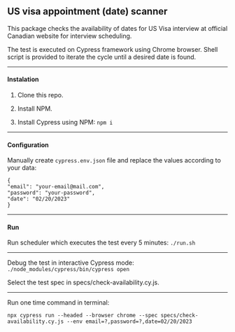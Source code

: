 ## US visa appointment (date) scanner

This package checks the availability of dates for US Visa interview at official Canadian website for interview scheduling.

The test is executed on Cypress framework using Chrome browser. Shell script is provided to iterate the cycle until a desired date is found.

---

#### Instalation

1. Clone this repo.

2. Install NPM.

3. Install Cypress using NPM:
`npm i`

---

#### Configuration

Manually create `cypress.env.json` file and replace the values according to your data:
```
{
"email": "your-email@mail.com",
"password": "your-password",
"date": "02/20/2023"
}
```

---

#### Run

Run scheduler which executes the test every 5 minutes:
`./run.sh`

---

Debug the test in interactive Cypress mode:
`./node_modules/cypress/bin/cypress open`

Select the test spec in specs/check-availability.cy.js.

---

Run one time command in terminal:

`npx cypress run --headed --browser chrome --spec specs/check-availability.cy.js --env email=?,password=?,date=02/20/2023`

